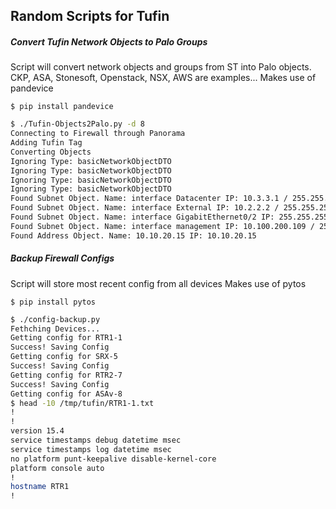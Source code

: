 ## Random Scripts for Tufin

##### Convert Tufin Network Objects to Palo Groups
Script will convert network objects and groups from ST into Palo objects. CKP, ASA, Stonesoft, Openstack, NSX, AWS are examples...
Makes use of pandevice
```
$ pip install pandevice
```

```bash
$ ./Tufin-Objects2Palo.py -d 8
Connecting to Firewall through Panorama
Adding Tufin Tag
Converting Objects
Ignoring Type: basicNetworkObjectDTO
Ignoring Type: basicNetworkObjectDTO
Ignoring Type: basicNetworkObjectDTO
Ignoring Type: basicNetworkObjectDTO
Found Subnet Object. Name: interface Datacenter IP: 10.3.3.1 / 255.255.255.255
Found Subnet Object. Name: interface External IP: 10.2.2.2 / 255.255.255.255
Found Subnet Object. Name: interface GigabitEthernet0/2 IP: 255.255.255.255 / 255.255.255.255
Found Subnet Object. Name: interface management IP: 10.100.200.109 / 255.255.255.255
Found Address Object. Name: 10.10.20.15 IP: 10.10.20.15
```


##### Backup Firewall Configs
Script will store most recent config from all devices
Makes use of pytos
```
$ pip install pytos
```

```bash
$ ./config-backup.py
Fethching Devices...
Getting config for RTR1-1
Success! Saving Config
Getting config for SRX-5
Success! Saving Config
Getting config for RTR2-7
Success! Saving Config
Getting config for ASAv-8
$ head -10 /tmp/tufin/RTR1-1.txt
!
!
version 15.4
service timestamps debug datetime msec
service timestamps log datetime msec
no platform punt-keepalive disable-kernel-core
platform console auto
!
hostname RTR1
!
```
